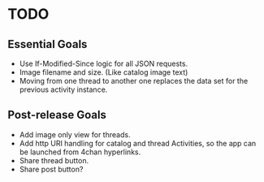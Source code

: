 TODO
====

Essential Goals
---------------

* Use If-Modified-Since logic for all JSON requests.
* Image filename and size. (Like catalog image text)
* Moving from one thread to another one replaces the data set for the previous
  activity instance.

Post-release Goals
-------------------

* Add image only view for threads.
* Add http URI handling for catalog and thread Activities, so the app can
  be launched from 4chan hyperlinks.
* Share thread button.
* Share post button?
